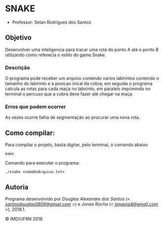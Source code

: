 # SNAKE

- Professor: Selan Rodrigues dos Santos 

## Objetivo

Desenvolver uma inteligencia para tracar uma rota do ponto A até o ponto B utilizando como referecia o estilo do game Snake.

### Descrição		

O programa pode receber um arquivo contendo varios labirintos contendo o tamanho do labirinto e a posicao inical da cobra, em 
seguida o programa calcula as rotas para cada maça no labirinto, em paralelo imprimindo no terminal o percuso que a cobra deve 
fazer até chegar na maça.

### Erros que podem ocorrer

As vezes ocorre falha de segmentação ao procurar uma nova rota.

## Como compilar:

Para compilar o projeto, basta digitar, pelo terminal, o comando abaixo

    make

Comando para executar o programa:

    ./snake <nomeDoArquivo.txt>

## Autoria

Programa desenvolvido por _Douglas Alexandre dos Santos_ (< *santosdouglas0809@gmail.com* >) e _Jonas Rocha_ (< *jonasra4@gmail.com* >), 2018.1.

&copy; IMD/UFRN 2018.
